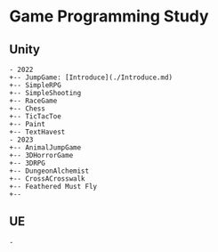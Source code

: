 # Game Programming Study
## Unity
```
- 2022
+-- JumpGame: [Introduce](./Introduce.md)
+-- SimpleRPG
+-- SimpleShooting
+-- RaceGame
+-- Chess
+-- TicTacToe
+-- Paint
+-- TextHavest
- 2023
+-- AnimalJumpGame
+-- 3DHorrorGame
+-- 3DRPG
+-- DungeonAlchemist
+-- CrossACrosswalk
+-- Feathered Must Fly
+-- 
```
## UE
```
- 
```
